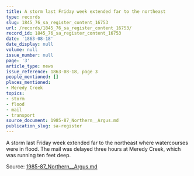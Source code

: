 ```yaml
---
title: A storm last Friday week extended far to the northeast
type: records
slug: 1845_76_sa_register_content_16753
url: /records/1845_76_sa_register_content_16753/
record_id: 1845_76_sa_register_content_16753
date: '1863-08-18'
date_display: null
volume: null
issue_number: null
page: '3'
article_type: news
issue_reference: 1863-08-18, page 3
people_mentioned: []
places_mentioned:
- Meredy Creek
topics:
- storm
- flood
- mail
- transport
source_document: 1985-87_Northern__Argus.md
publication_slug: sa-register
---
```


A storm last Friday week extended far to the northeast where watercourses were in flood.  The mail was delayed three hours at Meredy Creek, which was running ten feet deep.

Source: [1985-87_Northern__Argus.md](/downloads/markdown/1985-87_Northern__Argus.md)

